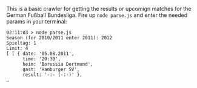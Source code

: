 This is a basic crawler for getting the results or upcomign matches for the German Fußball Bundesliga. Fire up `node parse.js` and enter the needed params in your terminal:

    02:11:03 > node parse.js 
    Season (for 2010/2011 enter 2011): 2012
    Spieltag: 1
    Limit: 4
    [ [ { date: '05.08.2011',
          time: '20:30',
          heim: 'Borussia Dortmund',
          gast: 'Hamburger SV',
          result: '-:- (-:-)' },
    …
